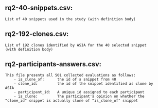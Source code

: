 ## rq2-40-snippets.csv:
	List of 40 snippets used in the study (with definition body)

## rq2-192-clones.csv:
	List of 192 clones identified by ASIA for the 40 selected snippet (with definition body)

## rq2-participants-answers.csv:
	This file presents all 501 collected evaluations as follows:
		- is_clone_of:		the id of a snippet from 40
		- clone_id: 		the id of the snippet identified as clone by ASIA
		- participant_id: 	A unique id assigned to each participant
		- is_clone:			The participant's opinion on whether the "clone_id" snippet is actually clone of "is_clone_of" snippet